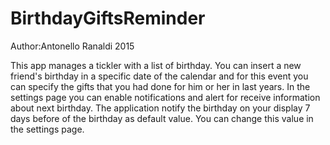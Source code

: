 # BirthdayGiftsReminder
Author:Antonello Ranaldi
2015

This app manages a tickler with a list of birthday.
You can insert a new friend's birthday in a specific date of the calendar and for this event you can specify the gifts
that you had done for him or her in last years.
In the settings page you can enable notifications and alert for receive information about next birthday.
The application notify the birthday on your display 7 days before of the birthday as default value.
You can change this value in the settings page.

